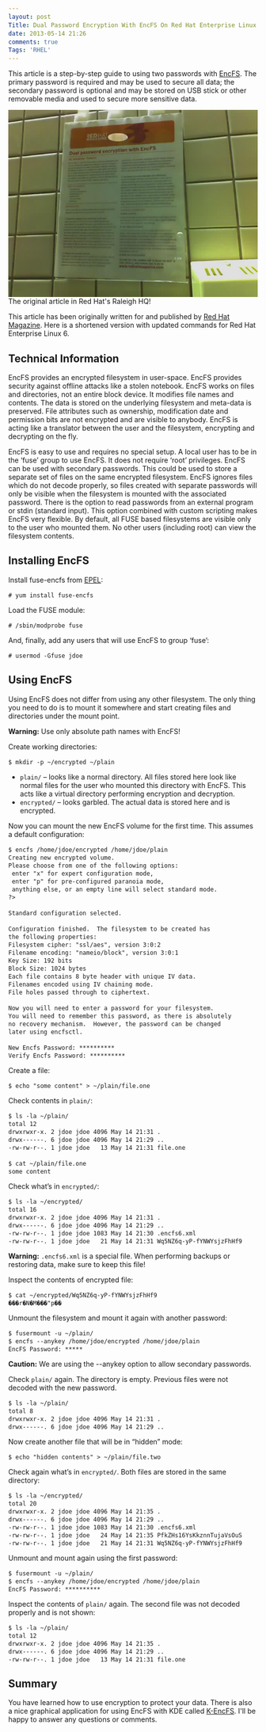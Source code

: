 ```yaml
---
layout: post
Title: Dual Password Encryption With EncFS On Red Hat Enterprise Linux 6
date: 2013-05-14 21:26
comments: true
Tags: 'RHEL'
---
```


This article is a step-by-step guide to using two passwords with [EncFS](http://www.arg0.net/encfs).
The primary password is required and may be used to secure all data;
the secondary password is optional and may be stored on USB stick or
other removable media and used to secure more sensitive data. 

<img src="/images/encfs_raleigh.jpg" alt="Article in Raleigh" style="clear:both;display:block;"/>
The original article in Red Hat's Raleigh HQ!

This article has been originally written for and published by
[Red Hat Magazine](http://magazine.redhat.com/2007/06/13/dual-password-encryption-with-encfs/).
Here is a shortened version with updated commands for Red Hat Enterprise Linux 6.

Technical Information
----------------------

EncFS provides an encrypted filesystem in user-space. EncFS provides security
against offline attacks like a stolen notebook.
EncFS works on files and directories, not an entire block device.
It modifies file names and contents.
The data is stored on the underlying filesystem and meta-data is preserved.
File attributes such as ownership, modification date and permission bits are not encrypted
and are visible to anybody. EncFS is acting like a translator between the user and
the filesystem, encrypting and decrypting on the fly.


EncFS is easy to use and requires no special setup. A local user has to be in the ‘fuse’
group to use EncFS. It does not require ‘root’ privileges.
EncFS can be used with secondary passwords. This could be used to store a separate set of files on the same encrypted filesystem. 
EncFS ignores files which do not decode properly, so files created with separate passwords will 
only be visible when the filesystem is mounted with the associated password.
There is the option to read passwords from an external program or stdin (standard input). 
This option combined with custom scripting makes EncFS very flexible.
By default, all FUSE based filesystems are visible only to the user who mounted them. 
No other users (including root) can view the filesystem contents.


Installing EncFS
-----------------

Install fuse-encfs from [EPEL](https://fedoraproject.org/wiki/EPEL):

    # yum install fuse-encfs

Load the FUSE module:

    # /sbin/modprobe fuse

And, finally, add any users that will use EncFS to group ‘fuse’:

    # usermod -Gfuse jdoe

Using EncFS
-----------

Using EncFS does not differ from using any other filesystem.
The only thing you need to do is to mount it somewhere and start creating 
files and directories under the mount point.

**Warning:** Use only absolute path names with EncFS!

Create working directories:

    $ mkdir -p ~/encrypted ~/plain

* `plain/` – looks like a normal directory. All files stored here look like normal
files for the user who mounted this directory with EncFS. This acts like a virtual
directory performing encryption and decryption.
* `encrypted/` – looks garbled. The actual data is stored here and is encrypted.

Now you can mount the new EncFS volume for the first time. This assumes a default configuration:

    $ encfs /home/jdoe/encrypted /home/jdoe/plain
    Creating new encrypted volume.
    Please choose from one of the following options:
     enter "x" for expert configuration mode,
     enter "p" for pre-configured paranoia mode,
     anything else, or an empty line will select standard mode.
    ?> 
    
    Standard configuration selected.
    
    Configuration finished.  The filesystem to be created has
    the following properties:
    Filesystem cipher: "ssl/aes", version 3:0:2
    Filename encoding: "nameio/block", version 3:0:1
    Key Size: 192 bits
    Block Size: 1024 bytes
    Each file contains 8 byte header with unique IV data.
    Filenames encoded using IV chaining mode.
    File holes passed through to ciphertext.
    
    Now you will need to enter a password for your filesystem.
    You will need to remember this password, as there is absolutely
    no recovery mechanism.  However, the password can be changed
    later using encfsctl.
    
    New Encfs Password: **********
    Verify Encfs Password: **********


Create a file:

    $ echo "some content" > ~/plain/file.one

Check contents in `plain/`:

    $ ls -la ~/plain/
    total 12
    drwxrwxr-x. 2 jdoe jdoe 4096 May 14 21:31 .
    drwx------. 6 jdoe jdoe 4096 May 14 21:29 ..
    -rw-rw-r--. 1 jdoe jdoe   13 May 14 21:31 file.one
    
    $ cat ~/plain/file.one 
    some content

Check what’s in `encrypted/`:

    $ ls -la ~/encrypted/
    total 16
    drwxrwxr-x. 2 jdoe jdoe 4096 May 14 21:31 .
    drwx------. 6 jdoe jdoe 4096 May 14 21:29 ..
    -rw-rw-r--. 1 jdoe jdoe 1083 May 14 21:30 .encfs6.xml
    -rw-rw-r--. 1 jdoe jdoe   21 May 14 21:31 Wq5NZ6q-yP-fYNWYsjzFhHf9

**Warning:** `.encfs6.xml` is a special file. When performing backups or restoring data,
make sure to keep this file!

Inspect the contents of encrypted file:

    $ cat ~/encrypted/Wq5NZ6q-yP-fYNWYsjzFhHf9 
    ���r�N�M���"p��

Unmount the filesystem and mount it again with another password:

    $ fusermount -u ~/plain/
    $ encfs --anykey /home/jdoe/encrypted /home/jdoe/plain
    EncFS Password: *****

**Caution:** We are using the --anykey option to allow secondary passwords.

Check `plain/` again. The directory is empty. Previous files were not decoded with the new password.

    $ ls -la ~/plain/
    total 8
    drwxrwxr-x. 2 jdoe jdoe 4096 May 14 21:31 .
    drwx------. 6 jdoe jdoe 4096 May 14 21:29 ..

Now create another file that will be in “hidden” mode:

    $ echo "hidden contents" > ~/plain/file.two

Check again what’s in `encrypted/`. Both files are stored in the same directory:

    $ ls -la ~/encrypted/
    total 20
    drwxrwxr-x. 2 jdoe jdoe 4096 May 14 21:35 .
    drwx------. 6 jdoe jdoe 4096 May 14 21:29 ..
    -rw-rw-r--. 1 jdoe jdoe 1083 May 14 21:30 .encfs6.xml
    -rw-rw-r--. 1 jdoe jdoe   24 May 14 21:35 PfkZHs16YsKkznnTujaVsOuS
    -rw-rw-r--. 1 jdoe jdoe   21 May 14 21:31 Wq5NZ6q-yP-fYNWYsjzFhHf9

Unmount and mount again using the first password:

    $ fusermount -u ~/plain/
    $ encfs --anykey /home/jdoe/encrypted /home/jdoe/plain
    EncFS Password: **********

Inspect the contents of `plain/` again. The second file was not decoded properly and is not shown:

    $ ls -la ~/plain/
    total 12
    drwxrwxr-x. 2 jdoe jdoe 4096 May 14 21:35 .
    drwx------. 6 jdoe jdoe 4096 May 14 21:29 ..
    -rw-rw-r--. 1 jdoe jdoe   13 May 14 21:31 file.one

Summary
-------

You have learned how to use encryption to protect your data.
There is also a nice graphical application 
for using EncFS with KDE called [K-EncFS](http://kde-apps.org/content/show.php?content=54078).
I'll be happy to answer any questions or comments.
